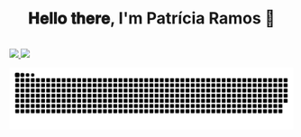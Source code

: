<p>
  <h1 align="center"><b>𝐇𝐞𝐥𝐥𝐨 𝐭𝐡𝐞𝐫𝐞, I'm Patrícia Ramos 👋 </b></h1>
</p>
<br>
<div>
  <a href="https://github.com/PatriciaRamosS">
  <img height="150em" src="https://github-readme-stats.vercel.app/api?username=patriciaramoss&show_icons=true&theme=jolly&include_all_commits=true&count_private=true"/>
  <img height="150em" src="https://github-readme-stats.vercel.app/api/top-langs/?username=patriciaramoss&layout=compact&langs_count=7&theme=jolly"/>
    

</div>
  
  ![Snake animation](https://github.com/patriciaramoss/patriciaramoss/blob/output/github-contribution-grid-snake.svg)

